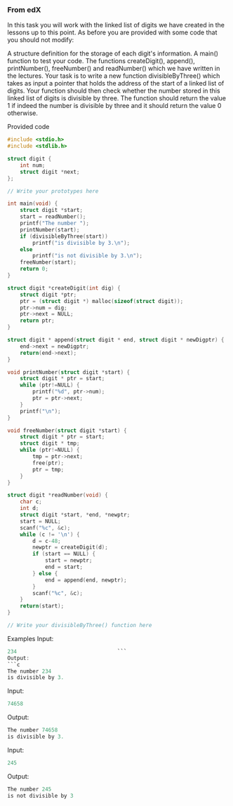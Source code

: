 ### From edX

In this task you will work with the linked list of digits we have created in the lessons up to this point. As before you are provided with some code that you should not modify:

A structure definition for the storage of each digit's information.
A main() function to test your code.
The functions createDigit(), append(), printNumber(), freeNumber() and readNumber() which we have written in the lectures.
Your task is to write a new function divisibleByThree() which takes as input a pointer that holds the address of the start of a linked list of digits. Your function should then check whether the number stored in this linked list of digits is divisible by three. The function should return the value 1 if indeed the number is divisible by three and it should return the value 0 otherwise.

Provided code
```c
#include <stdio.h>
#include <stdlib.h>

struct digit {
    int num;
    struct digit *next;
};

// Write your prototypes here

int main(void) {
    struct digit *start;
    start = readNumber();
    printf("The number ");
    printNumber(start);
    if (divisibleByThree(start))
        printf("is divisible by 3.\n");
    else
        printf("is not divisible by 3.\n");
    freeNumber(start);
    return 0;
}

struct digit *createDigit(int dig) {
    struct digit *ptr;
    ptr = (struct digit *) malloc(sizeof(struct digit));
    ptr->num = dig;
    ptr->next = NULL;
    return ptr;
}

struct digit * append(struct digit * end, struct digit * newDigptr) {
    end->next = newDigptr;
    return(end->next);
}

void printNumber(struct digit *start) {
    struct digit * ptr = start;
    while (ptr!=NULL) {
        printf("%d", ptr->num);
        ptr = ptr->next;
    }
    printf("\n");
}

void freeNumber(struct digit *start) {
    struct digit * ptr = start;
    struct digit * tmp;
    while (ptr!=NULL) {
        tmp = ptr->next;
        free(ptr);
        ptr = tmp;
    }
}

struct digit *readNumber(void) {
    char c;
    int d;
    struct digit *start, *end, *newptr;
    start = NULL;
    scanf("%c", &c);
    while (c != '\n') {
        d = c-48;
        newptr = createDigit(d);
        if (start == NULL) {
            start = newptr;
            end = start;
        } else {
            end = append(end, newptr);
        }
        scanf("%c", &c);
    }
    return(start);
}

// Write your divisibleByThree() function here
```

Examples
Input:
```c
234                                ```                                      
Output:
```c
The number 234
is divisible by 3.
```
Input:
```c
74658
```
Output:
```c
The number 74658
is divisible by 3.
```
Input:
```c
245
```
Output:
```c
The number 245
is not divisible by 3
```
